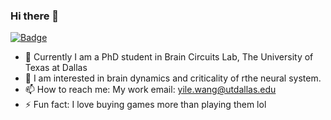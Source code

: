 ### Hi there 👋

[![Badge](https://img.shields.io/badge/website-yilewang.github.io-%23FF4D5B.svg?style=flat-square)](https://yilewang.github.io)

- 🔭 Currently I am a PhD student in Brain Circuits Lab, The University of Texas at Dallas
- 🌱 I am interested in brain dynamics and criticality of rthe neural system.
- 📫 How to reach me: My work email: yile.wang@utdallas.edu
- ⚡ Fun fact: I love buying games more than playing them lol

<!--
**yilewang/yilewang** is a ✨ _special_ ✨ repository because its `README.md` (this file) appears on your GitHub profile.

Here are some ideas to get you started:

- 🔭 I’m currently working on ...
- 🌱 I’m currently learning ...
- 👯 I’m looking to collaborate on ...
- 🤔 I’m looking for help with ...
- 💬 Ask me about ...
- 📫 How to reach me: ...
- 😄 Pronouns: ...
- ⚡ Fun fact: ...
-->
